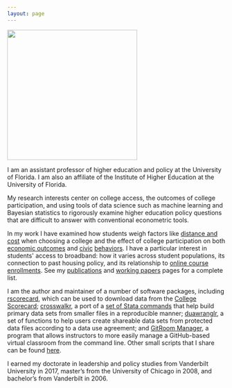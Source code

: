 ```yaml
---
layout: page
---
```


<img class="centerpic" src="{{ site.baseurl }}/images/btskinner_2.jpg"
style="width: 300px;"/> 

I am an assistant professor of higher education and policy at
the University of Florida. I am also an affiliate of the Institute of
Higher Education at the University of Florida.

My research interests center on college access, the outcomes of
college participation, and using tools of data science such as machine
learning and Bayesian statistics to rigorously examine higher
education policy questions that are difficult to answer with
conventional econometric tools.

In my work I have examined how students weigh factors like [distance
and cost](https://link.springer.com/article/10.1007/s11162-018-9507-1)
when choosing a college and the effect of college participation on
both [economic
outcomes](http://www.sciencedirect.com/science/article/pii/S0272775715300303)
and
[civic](http://www.tandfonline.com/doi/full/10.1080/00221546.2017.1291258)
[behaviors](https://www.muse.jhu.edu/article/796979). I have a
particular interest in students' access to broadband: how it varies
across student populations, its connection to past housing policy, and
its relationship to [online course
enrollments](https://link.springer.com/article/10.1007/s11162-018-9539-6). See
my [publications](https://www.btskinner.io/publications/) and [working
papers](https://www.btskinner.io/working/) pages for a complete list.

I am the author and maintainer of a number of software packages,
including [rscorecard](https://www.btskinner.io/rscorecard/), which
can be used to download data from the [College
Scorecard](https://collegescorecard.ed.gov);
[crosswalkr](https://www.btskinner.io/crosswalkr/), a port of a [set
of Stata commands](https://github.com/slhudson/rename-and-encode) that
help build primary data sets from smaller files in a reproducible
manner; [duawranglr](https://www.btskinner.io/duawranglr), a set of
functions to help users create shareable data sets from protected data
files according to a data use agreement; and [GitRoom
Manager](https://www.btskinner.io/grm/), a program that allows
instructors to more easily manage a GitHub-based virtual classroom
from the command line. Other small scripts that I share can be found
[here](https://www.btskinner.io/code/).

I earned my doctorate in leadership and policy studies from Vanderbilt
University in 2017, master’s from the University of Chicago in
2008, and bachelor’s from Vanderbilt in 2006.

